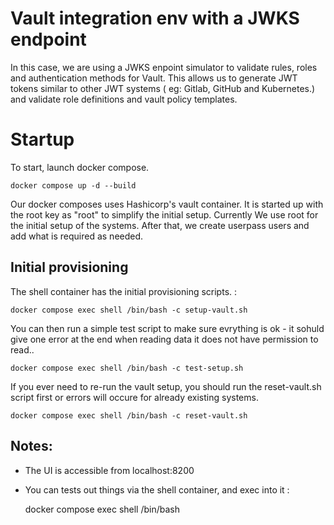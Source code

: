 # Vault integration env with a JWKS endpoint

In this case, we are using a JWKS enpoint simulator to validate rules, roles and authentication methods for Vault. This allows us to generate JWT tokens similar to other JWT systems ( eg: Gitlab, GitHub and Kubernetes.) and validate role definitions and vault policy templates. 

# Startup 

To start, launch docker compose. 

    docker compose up -d --build

Our docker composes uses Hashicorp's vault container. It is started up with the root key as "root" to simplify the initial setup. Currently We use root for the initial setup of the systems. After that, we create userpass users and add what is required as needed.

## Initial provisioning 

The shell container has the initial provisioning scripts. : 

    docker compose exec shell /bin/bash -c setup-vault.sh

You can then run a simple test script to make sure evrything is ok - it sohuld give one error at the end when reading data it does not have permission to read..

    docker compose exec shell /bin/bash -c test-setup.sh

If you ever need to re-run the vault setup, you should run the reset-vault.sh script first or errors will occure for already existing systems.

    docker compose exec shell /bin/bash -c reset-vault.sh

## Notes:

- The UI is accessible from localhost:8200
- You can tests out things via the shell container, and exec into it :

    docker compose exec shell /bin/bash

